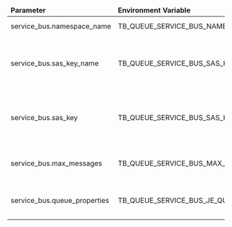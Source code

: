 <table>
  <thead>
      <tr>
          <td style="width: 25%"><b>Parameter</b></td><td style="width: 30%"><b>Environment Variable</b></td><td style="width: 15%"><b>Default Value</b></td><td style="width: 30%"><b>Description</b></td>
      </tr>
  </thead>
  <tbody>
      <tr>
          <td>service_bus.namespace_name</td>
          <td>TB_QUEUE_SERVICE_BUS_NAMESPACE_NAME</td>
          <td></td>
          <td>Azure namespace</td>
      </tr>
      <tr>
          <td>service_bus.sas_key_name</td>
          <td>TB_QUEUE_SERVICE_BUS_SAS_KEY_NAME</td>
          <td></td>
          <td>Azure Service Bus Shared Access Signatures key name</td>
      </tr>
      <tr>
          <td>service_bus.sas_key</td>
          <td>TB_QUEUE_SERVICE_BUS_SAS_KEY</td>
          <td></td>
          <td>Azure Service Bus Shared Access Signatures key</td>
      </tr>
      <tr>
          <td>service_bus.max_messages</td>
          <td>TB_QUEUE_SERVICE_BUS_MAX_MESSAGES</td>
          <td></td>
          <td>Number of messages per a consumer</td>
      </tr>
      <tr>
          <td>service_bus.queue_properties</td>
          <td>TB_QUEUE_SERVICE_BUS_JE_QUEUE_PROPERTIES</td>
          <td>lockDurationInSec:30;maxSizeInMb:1024;messageTimeToLiveInSec:604800</td>
          <td>Azure Service Bus queue properties</td>
      </tr>
  </tbody>
</table>
